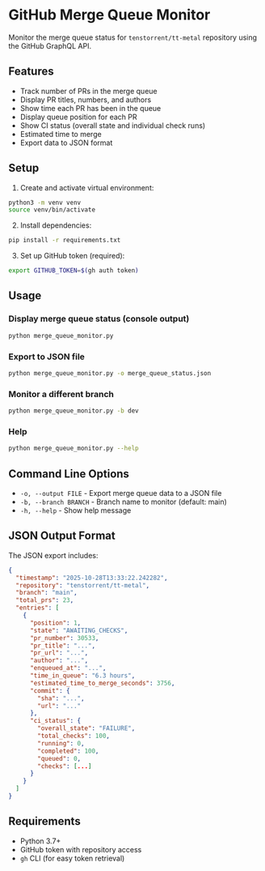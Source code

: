 # GitHub Merge Queue Monitor

Monitor the merge queue status for `tenstorrent/tt-metal` repository using the GitHub GraphQL API.

## Features

- Track number of PRs in the merge queue
- Display PR titles, numbers, and authors
- Show time each PR has been in the queue
- Display queue position for each PR
- Show CI status (overall state and individual check runs)
- Estimated time to merge
- Export data to JSON format

## Setup

1. Create and activate virtual environment:
```bash
python3 -m venv venv
source venv/bin/activate
```

2. Install dependencies:
```bash
pip install -r requirements.txt
```

3. Set up GitHub token (required):
```bash
export GITHUB_TOKEN=$(gh auth token)
```

## Usage

### Display merge queue status (console output)
```bash
python merge_queue_monitor.py
```

### Export to JSON file
```bash
python merge_queue_monitor.py -o merge_queue_status.json
```

### Monitor a different branch
```bash
python merge_queue_monitor.py -b dev
```

### Help
```bash
python merge_queue_monitor.py --help
```

## Command Line Options

- `-o, --output FILE` - Export merge queue data to a JSON file
- `-b, --branch BRANCH` - Branch name to monitor (default: main)
- `-h, --help` - Show help message

## JSON Output Format

The JSON export includes:
```json
{
  "timestamp": "2025-10-28T13:33:22.242282",
  "repository": "tenstorrent/tt-metal",
  "branch": "main",
  "total_prs": 23,
  "entries": [
    {
      "position": 1,
      "state": "AWAITING_CHECKS",
      "pr_number": 30533,
      "pr_title": "...",
      "pr_url": "...",
      "author": "...",
      "enqueued_at": "...",
      "time_in_queue": "6.3 hours",
      "estimated_time_to_merge_seconds": 3756,
      "commit": {
        "sha": "...",
        "url": "..."
      },
      "ci_status": {
        "overall_state": "FAILURE",
        "total_checks": 100,
        "running": 0,
        "completed": 100,
        "queued": 0,
        "checks": [...]
      }
    }
  ]
}
```

## Requirements

- Python 3.7+
- GitHub token with repository access
- `gh` CLI (for easy token retrieval)
